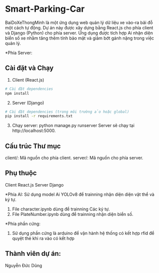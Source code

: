 # Smart-Parking-Car

BaiDoXeThongMinh là một ứng dụng web quản lý dữ liệu xe vào-ra bãi đỗ một cách tự động. Dự án này được xây dựng bằng React.js cho phía client và Django (Python) cho phía server. Ứng dụng được tích hợp Ai nhận diện biển số xe nhằm tăng thêm tính bảo mật và giảm bớt gánh nặng trong việc quản lý.

*Phía Server:
## Cài đặt và Chạy

1. Client (React.js)
```bash
# Cài đặt dependencies
npm install
```
2. Server (Django)
```bash
# Cài đặt dependencies (trong môi trường ảo hoặc global)
pip install -r requirements.txt
```
3. Chạy server: python manage.py runserver
Server sẽ chạy tại http://localhost:5000.

## Cấu trúc Thư mục
client/: Mã nguồn cho phía client.
server/: Mã nguồn cho phía server.
## Phụ thuộc
Client
React.js
Server
Django

*Phía AI: Sử dụng model Ai YOLOv8 để trainning nhận diện diện vật thể và ký tự.
1. File character.ipynb dùng để trainning Các ký tự.
2. File PlateNumber.ipynb dùng để trainning nhận diện biển số.

*Phía phần cứng:
1. Sử dụng phần cứng là arduino để vận hành hệ thống có kết hợp rfid để quyệt thẻ khi ra vào có kết hợp 

## Thành viên dự án:
Nguyễn Đức Dũng


